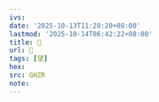 ```yaml
---
ivs:
date: '2025-10-13T11:28:20+08:00'
lastmod: '2025-10-14T06:42:22+08:00'
title: 󰜣
url: 󰜣
tags: [望]
hex: 
src: GHZR
note:
---
```

